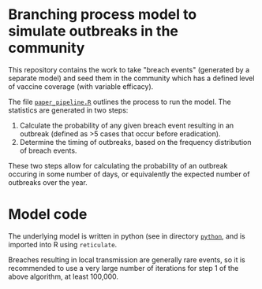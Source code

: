 # Branching process model to simulate outbreaks in the community

This repository contains the work to take "breach events" (generated by a separate model) and seed them in the community which has a defined level of vaccine coverage (with variable efficacy).

The file [`paper_pipeline.R`](paper_pipeline.R) outlines the process to run the model. The statistics are generated in two steps:

1. Calculate the probability of any given breach event resulting in an outbreak (defined as >5 cases that occur before eradication).
2. Determine the timing of outbreaks, based on the frequency distribution of breach events.

These two steps allow for calculating the probability of an outbreak occuring in some number of days, or equivalently the expected number of outbreaks over the year.

# Model code
The underlying model is written in python (see in directory [`python`](python/), and is imported into R using `reticulate`. 

Breaches resulting in local transmission are generally rare events, so it is recommended to use a very large number of iterations for step 1 of the above algorithm, at least 100,000.
